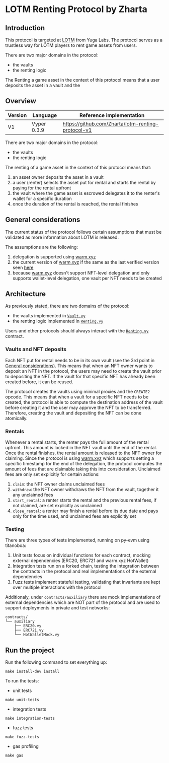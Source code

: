 # LOTM Renting Protocol by Zharta

## Introduction

This protocol is targeted at [LOTM](https://lotm.otherside.xyz/) from Yuga Labs. The protocol serves as a trustless way for LOTM players to rent game assets from users.

There are two major domains in the protocol:
* the vaults
* the renting logic

The Renting a game asset in the context of this protocol means that a user deposits the asset in a vault and the


## Overview

| **Version** | **Language** | **Reference implementation**                       |
| ---         | ---          | ---                                                |
| V1          | Vyper 0.3.9  | https://github.com/Zharta/lotm-renting-protocol-v1 |

There are two major domains in the protocol:
* the vaults
* the renting logic

The renting of a game asset in the context of this protocol means that:
1. an asset owner deposits the asset in a vault
2. a user (renter) selects the asset put for rental and starts the rental by paying for the rental upfront
3. the vault where the game asset is escrowed delegates it to the renter's wallet for a specific duration
4. once the duration of the rental is reached, the rental finishes

## General considerations

The current status of the protocol follows certain assumptions that must be validated as more information about LOTM is released.

The assumptions are the following:
1. delegation is supported using [warm.xyz](https://warm.xyz)
2. the current version of [warm.xyz](https://warm.xyz) if the same as the last verified version seen [here](https://etherscan.io/address/0xad0b7f45750f2211b55a1218f907e67dfac841fa#code)
3. because [warm.xyz](https://warm.xyz) doesn't support NFT-level delegation and only supports wallet-level delegation, one vault per NFT needs to be created


## Architecture

As previously stated, there are two domains of the protocol:
* the vaults implemented in [`Vault.vy`](https://github.com/Zharta/lotm-renting-protocol-v1/blob/main/contracts/Vault.vy)
* the renting logic implemented in [`Renting.vy`](https://github.com/Zharta/lotm-renting-protocol-v1/blob/main/contracts/Renting.vy)

Users and other protocols should always interact with the [`Renting.vy`](https://github.com/Zharta/lotm-renting-protocol-v1/blob/main/contracts/Renting.vy) contract.

### Vaults and NFT deposits

Each NFT put for rental needs to be in its own vault (see the 3rd point in [General considerations](#general-considerations)). This means that when an NFT owner wants to deposit an NFT in the protocol, the users may need to create the vault prior to depositing the NFT. If the vault for that specific NFT has already been created before, it can be reused.

The protocol creates the vaults using minimal proxies and the `CREATE2` opcode. This means that when a vault for a specific NFT needs to be created, the protocol is able to compute the destination address of the vault before creating it and the user may approve the NFT to be transferred. Therefore, creating the vault and depositing the NFT can be done atomically.

### Rentals

Whenever a rental starts, the renter pays the full amount of the rental upfront. This amount is locked in the NFT vault until the end of the rental. Once the rental finishes, the rental amount is released to the NFT owner for claiming. Since the protocol is using [warm.xyz](https://warm.xyz) which supports setting
a specific timestamp for the end of the delegation, the protocol computes the amount of fees that are claimable taking this into consideration. Unclaimed fees are only set explicitly for certain actions:
1. `claim`: the NFT owner claims unclaimed fees
2. `withdraw`: the NFT owner withdraws the NFT from the vault, together it any unclaimed fees
3. `start_rental`: a renter starts the rental and the previous rental fees, if not claimed, are set explicitly as unclaimed
4. `close_rental`: a renter may finish a rental before its due date and pays only for the time used, and unclaimed fees are explicitly set


### Testing

There are three types of tests implemented, running on py-evm using titanoboa:
1. Unit tests focus on individual functions for each contract, mocking external dependencies (ERC20, ERC721 and warm.xyz HotWallet)
2. Integration tests run on a forked chain, testing the integration between the contracts in the protocol and real implementations of the external dependencies
3. Fuzz tests implement stateful testing, validating that invariants are kept over multiple interactions with the protocol

Additionaly, under `contracts/auxiliary` there are mock implementations of external dependencies which are NOT part of the protocol and are used to support deployments in private and test networks:
```
contracts/
└── auxiliary
    ├── ERC20.vy
    ├── ERC721.vy
    └── HotWalletMock.vy
```


## Run the project

Run the following command to set everything up:
```
make install-dev install
```

To run the tests:
* unit tests
```
make unit-tests
```
* integration tests
```
make integration-tests
```
* fuzz tests
```
make fuzz-tests
```
* gas profiling
```
make gas
```
